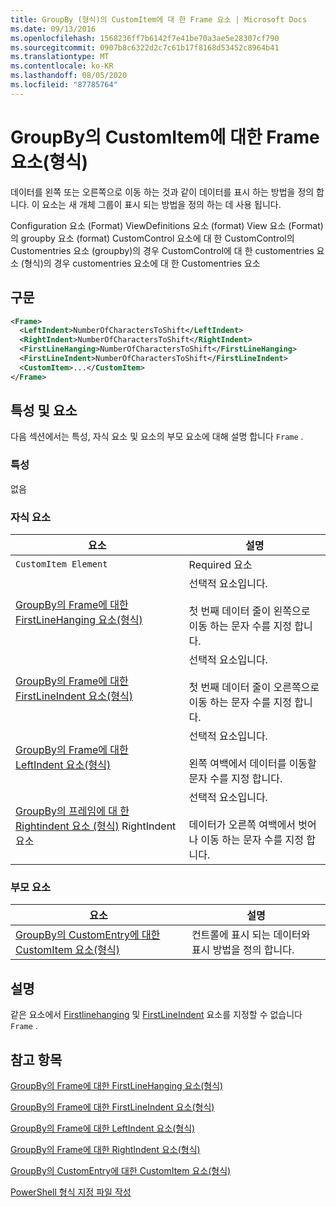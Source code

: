 ```yaml
---
title: GroupBy (형식)의 CustomItem에 대 한 Frame 요소 | Microsoft Docs
ms.date: 09/13/2016
ms.openlocfilehash: 1568236ff7b6142f7e41be70a3ae5e28307cf790
ms.sourcegitcommit: 0907b8c6322d2c7c61b17f8168d53452c8964b41
ms.translationtype: MT
ms.contentlocale: ko-KR
ms.lasthandoff: 08/05/2020
ms.locfileid: "87785764"
---
```

# <a name="frame-element-for-customitem-for-groupby-format"></a>GroupBy의 CustomItem에 대한 Frame 요소(형식)

데이터를 왼쪽 또는 오른쪽으로 이동 하는 것과 같이 데이터를 표시 하는 방법을 정의 합니다. 이 요소는 새 개체 그룹이 표시 되는 방법을 정의 하는 데 사용 됩니다.

Configuration 요소 (Format) ViewDefinitions 요소 (format) View 요소 (Format)의 groupby 요소 (format) CustomControl 요소에 대 한 CustomControl의 Customentries 요소 (groupby)의 경우 CustomControl에 대 한 customentries 요소 (형식)의 경우 customentries 요소에 대 한 Customentries 요소

## <a name="syntax"></a>구문

```xml
<Frame>
  <LeftIndent>NumberOfCharactersToShift</LeftIndent>
  <RightIndent>NumberOfCharactersToShift</RightIndent>
  <FirstLineHanging>NumberOfCharactersToShift</FirstLineHanging>
  <FirstLineIndent>NumberOfCharactersToShift</FirstLineIndent>
  <CustomItem>...</CustomItem>
</Frame>
```

## <a name="attributes-and-elements"></a>특성 및 요소

다음 섹션에서는 특성, 자식 요소 및 요소의 부모 요소에 대해 설명 합니다 `Frame` .

### <a name="attributes"></a>특성

없음

### <a name="child-elements"></a>자식 요소

|요소|설명|
|-------------|-----------------|
|`CustomItem Element`|Required 요소|
|[GroupBy의 Frame에 대한 FirstLineHanging 요소(형식)](./firstlinehanging-element-for-frame-for-groupby-format.md)|선택적 요소입니다.<br /><br /> 첫 번째 데이터 줄이 왼쪽으로 이동 하는 문자 수를 지정 합니다.|
|[GroupBy의 Frame에 대한 FirstLineIndent 요소(형식)](./firstlineindent-element-for-frame-for-groupby-format.md)|선택적 요소입니다.<br /><br /> 첫 번째 데이터 줄이 오른쪽으로 이동 하는 문자 수를 지정 합니다.|
|[GroupBy의 Frame에 대한 LeftIndent 요소(형식)](./leftindent-element-for-frame-for-groupby-format.md)|선택적 요소입니다.<br /><br /> 왼쪽 여백에서 데이터를 이동할 문자 수를 지정 합니다.|
|[GroupBy의 프레임에 대 한 Rightindent 요소 (형식)](./rightindent-element-for-frame-for-groupby-format.md) RightIndent 요소|선택적 요소입니다.<br /><br /> 데이터가 오른쪽 여백에서 벗어나 이동 하는 문자 수를 지정 합니다.|

### <a name="parent-elements"></a>부모 요소

|요소|설명|
|-------------|-----------------|
|[GroupBy의 CustomEntry에 대한 CustomItem 요소(형식)](./customitem-element-for-customentry-for-groupby-format.md)|컨트롤에 표시 되는 데이터와 표시 방법을 정의 합니다.|

## <a name="remarks"></a>설명

같은 요소에서 [Firstlinehanging](./firstlinehanging-element-for-frame-for-groupby-format.md) 및 [FirstLineIndent](./firstlineindent-element-for-frame-for-groupby-format.md) 요소를 지정할 수 없습니다 `Frame` .

## <a name="see-also"></a>참고 항목

[GroupBy의 Frame에 대한 FirstLineHanging 요소(형식)](./firstlinehanging-element-for-frame-for-groupby-format.md)

[GroupBy의 Frame에 대한 FirstLineIndent 요소(형식)](./firstlineindent-element-for-frame-for-groupby-format.md)

[GroupBy의 Frame에 대한 LeftIndent 요소(형식)](./leftindent-element-for-frame-for-groupby-format.md)

[GroupBy의 Frame에 대한 RightIndent 요소(형식)](./rightindent-element-for-frame-for-groupby-format.md)

[GroupBy의 CustomEntry에 대한 CustomItem 요소(형식)](./customitem-element-for-customentry-for-groupby-format.md)

[PowerShell 형식 지정 파일 작성](./writing-a-powershell-formatting-file.md)
